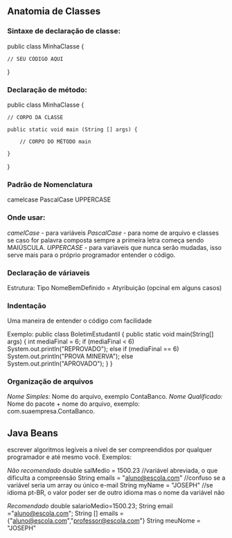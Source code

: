 ## Anatomia de Classes

### Sintaxe de declaração de classe:

public class MinhaClasse {
    
    // SEU CÓDIGO AQUI

}

### Declaração de método:

public class MinhaClasse {
    
    // CORPO DA CLASSE

    public static void main (String [] args) {

        // CORPO DO MÉTODO main

    }

}

### Padrão de Nomenclatura

camelcase
PascalCase
UPPERCASE

### Onde usar:

*camelCase* - para variáveis
*PascalCase* - para nome de arquivo e classes se caso for palavra composta sempre a primeira letra começa sendo MAIÚSCULA.
*UPPERCASE* - para variaveis que nunca serão mudadas, isso serve mais para o próprio programador entender o código.

### Declaração de váriaveis
Estrutura:
Tipo NomeBemDefinido = Atyribuição (opcinal em alguns casos)

### Indentação

Uma maneira de entender o código com facilidade

Exemplo:
public class BoletimEstudantil {
	public static void main(String[] args) {
		int mediaFinal = 6;
		if (mediaFinal < 6)
			System.out.println("REPROVADO");
		else if (mediaFinal == 6)
			System.out.println("PROVA MINERVA");
		else
			System.out.println("APROVADO");
	}
}

### Organização de arquivos

*Nome Simples:* Nome do arquivo, exemplo ContaBanco.
*Nome Qualificado:* Nome do pacote + nome do arquivo, exemplo: com.suaempresa.ContaBanco.

## Java Beans

escrever algoritmos legíveis a nível de ser compreendidos por qualquer programador e até mesmo você. Exemplos:

*Não recomendado*
double salMedio = 1500.23  //variável abreviada, o que dificulta a compreensão
String emails = "aluno@escola.com" //confuso se a variável seria um array ou único e-mail
String myName = "JOSEPH" //se idioma pt-BR, o valor poder ser de outro idioma mas o nome da variável não 

*Recomendado*
double salarioMedio=1500.23;
String email ="aluno@escola.com";
String [] emails = {"aluno@escola.com","professor@escola.com"}
String meuNome = "JOSEPH"
